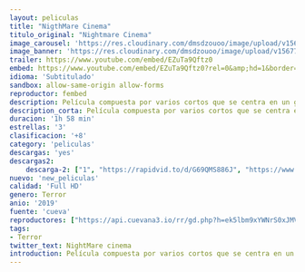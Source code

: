 ```yaml
---
layout: peliculas
title: "NigthMare Cinema"
titulo_original: "Nightmare Cinema"
image_carousel: 'https://res.cloudinary.com/dmsdzouoo/image/upload/v1567740923/nithemare-min_p1sxvo.jpg'
image_banner: 'https://res.cloudinary.com/dmsdzouoo/image/upload/v1567740928/nithemare-min_1_oigfeb.jpg'
trailer: https://www.youtube.com/embed/EZuTa9Qftz0
embed: https://www.youtube.com/embed/EZuTa9Qftz0?rel=0&amp;hd=1&border=0&wmode=opaque&enablejsapi=1&modestbranding=1&controls=1&showinfo=1
idioma: 'Subtitulado'
sandbox: allow-same-origin allow-forms
reproductor: fembed
description: Película compuesta por varios cortos que se centra en un grupo de individuos que entran a un decrépito cine Rialto. El proyeccionista se encargará de que todos sus miedos aparezcan en pantalla.
description_corta: Película compuesta por varios cortos que se centra en un grupo de individuos que entran a un decrépito cine Rialto. El proyeccionista se encargará de que todos sus miedos aparezcan en pantalla.
duracion: '1h 58 min'
estrellas: '3'
clasificacion: '+8'
category: 'peliculas'
descargas: 'yes'
descargas2:
    descarga-2: ["1", "https://rapidvid.to/d/G69QMS886J", "https://www.google.com/s2/favicons?domain=www.rapidvideo.com","RapidVideo","https://res.cloudinary.com/imbriitneysam/image/upload/v1541473684/mexico.png", "Latino", "Full HD"]
nuevo: 'new_peliculas'
calidad: 'Full HD'
genero: Terror
anio: '2019'
fuente: 'cueva'
reproductores: ["https://api.cuevana3.io/rr/gd.php?h=ek5lbm9xYWNrS0xJMVp5b21KREk0dFBLbjVkaHhkRGdrOG1jbnBpUnhhS1Z0WWwrYXFUYjNaekVvSXVvMDlMbTJLZGxsSksxeTczWXhhU0lnYlBGNjZ1U3FadVkyUT09"]
tags:
- Terror
twitter_text: NightMare cinema
introduction: Película compuesta por varios cortos que se centra en un grupo de individuos que entran a un decrépito cine Rialto. El proyeccionista se encargará de que todos sus miedos aparezcan en pantalla.
---
```



 







